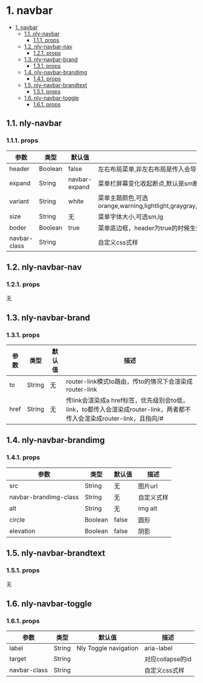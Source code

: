 # 1. navbar
<!-- TOC -->

- [1. navbar](#1-navbar)
    - [1.1. nly-navbar](#11-nly-navbar)
        - [1.1.1. props](#111-props)
    - [1.2. nly-navbar-nav](#12-nly-navbar-nav)
        - [1.2.1. props](#121-props)
    - [1.3. nly-navbar-brand](#13-nly-navbar-brand)
        - [1.3.1. props](#131-props)
    - [1.4. nly-navbar-brandimg](#14-nly-navbar-brandimg)
        - [1.4.1. props](#141-props)
    - [1.5. nly-navbar-brandtext](#15-nly-navbar-brandtext)
        - [1.5.1. props](#151-props)
    - [1.6. nly-navbar-toggle](#16-nly-navbar-toggle)
        - [1.6.1. props](#161-props)

<!-- /TOC -->
## 1.1. nly-navbar

### 1.1.1. props

参数 | 类型 |  默认值 | 描述
-|-|-|-
header | Boolean | false | 左右布局菜单,非左右布局是传入会导致左侧右移,请配合nly-container-wrapper一起用
expand | String | navbar-expand | 菜单栏屏幕变化收起断点,默认是sm断点,可选xl,lg,md,sm.no
variant | String | white | 菜单主题颜色,可选  orange,warning,lightlight,graygray,graydark,darkdark,cyan,teal,lightblue,navy,pink,purple,indigo,danger,success,info,secondary,primary,white
size | String | 无 | 菜单字体大小,可选sm,lg
boder | Boolean | true | 菜单底边框，header为true的时候生效
navbar-class | String | | 自定义css式样

## 1.2. nly-navbar-nav

### 1.2.1. props

无

## 1.3. nly-navbar-brand

### 1.3.1. props

参数 | 类型 |  默认值 | 描述
-|-|-|-
to | String | 无 | router-link模式to路由，传to的情况下会渲染成router-link
href | String | 无 | 传link会渲染成a href标签，优先级别会to低，link，to都传入会渲染成router-link，两者都不传入会渲染成router-link，且指向/#

## 1.4. nly-navbar-brandimg

### 1.4.1. props

参数 | 类型 |  默认值 | 描述
-|-|-|-
src | String | 无 | 图片url
navbar-brandimg-class | String | 无 | 自定义式样
alt | String | 无 | img alt
circle | Boolean | false | 圆形
elevation | Boolean | false | 阴影

## 1.5. nly-navbar-brandtext

### 1.5.1. props

无

## 1.6. nly-navbar-toggle

### 1.6.1. props

参数 | 类型 |  默认值 | 描述
-|-|-|-
label | String | Nly Toggle navigation | aria-label
target | String |  | 对应collapse的id
navbar-class | String | | 自定义css式样